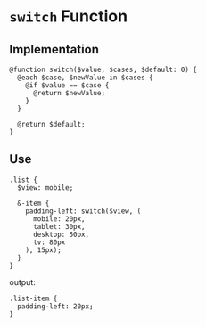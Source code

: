 # `switch` Function

## Implementation

```
@function switch($value, $cases, $default: 0) {
  @each $case, $newValue in $cases {
    @if $value == $case {
      @return $newValue;
    }
  }
  
  @return $default;
}
```

## Use

```
.list {
  $view: mobile;
  
  &-item {
    padding-left: switch($view, (
      mobile: 20px,
      tablet: 30px,
      desktop: 50px,
      tv: 80px
    ), 15px);
  }
}
```

output:

```
.list-item {
  padding-left: 20px;
}
```